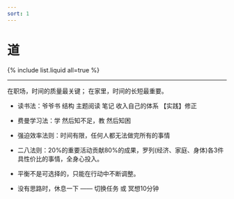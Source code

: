```yaml
---
sort: 1
---
```


# 道



{% include list.liquid all=true %}

<hr />

在职场，时间的质量最关键；
在家里，时间的长短最重要。

* 读书法：爷爷书 结构 主题阅读 笔记 收入自己的体系 【实践】修正
* 费曼学习法：学 然后知不足，教 然后知困
* 强迫效率法则：时间有限，任何人都无法做完所有的事情
* 二八法则：20%的重要活动贡献80%的成果，罗列(经济、家庭、身体)各3件具性价比的事情，全身心投入。
* 平衡不是可选择的，只能在行动中不断调整。

* 没有思路时，休息一下 —— 切换任务 或 冥想10分钟

